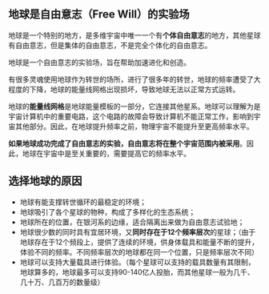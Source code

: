 ## 地球是自由意志（Free Will）的实验场

地球是一个特别的地方，是多维宇宙中唯一一个有**个体自由意志**的地方，其他星球有自由意志，但是集体的自由意志，不是完全个体化的自由意志。

地球是一个自由意志的实验场，旨在帮助加速进化和创造。

有很多灵魂使用地球作为转世的场所，进行了很多年的转世，地球的频率遭受了大程度的下降，地球的能量线网格出现损坏，导致地球无法以正常方式运转。

地球的**能量线网格**是地球能量模板的一部分，它连接其他星系。地球可以理解为是宇宙计算机中的重要电路，这个电路的故障会导致计算机不能正常工作，影响到宇宙其他部分。因此，在地球提升频率之前，物理宇宙不能提升至更高频率水平。

**如果地球成功完成了自由意志的实验，自由意志将在整个宇宙范围内被采用**。因此，地球在宇宙中是至关重要的，需要提高它的频率水平。


## 选择地球的原因

- 地球有能支撑转世循环的最稳定的环境；
- 地球吸引了各个星球的物种，构成了多样化的生态系统；
- 地球所在的位置，在银河系的边缘，适合隔离出来做为自由意志试验地；
- 地球很少数的同时具有宜居环境，又**同时存在于12个频率层次**的星球；（由于地球存在于12个频段上，提供了连续的环境，供身体载具和能量不断的提升，体验不同的频率。不同频率层次的地球都在同一个位置，只是频率层次不同）
- 地球可以支持大量载具进行体验。（每个星球可以支持的载具数量有其限制，地球算多的，地球最多可以支持90-140亿人投胎，而其他星球一般为几千、几十万、几百万的数量级）